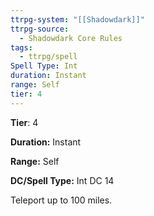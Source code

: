 ```yaml
---
ttrpg-system: "[[Shadowdark]]"
ttrpg-source:
  - Shadowdark Core Rules
tags:
  - ttrpg/spell
Spell Type: Int
duration: Instant
range: Self
tier: 4
---
```

**Tier**: 4

**Duration:** Instant

**Range:** Self

**DC/Spell Type:** Int DC 14

Teleport up to 100 miles. 